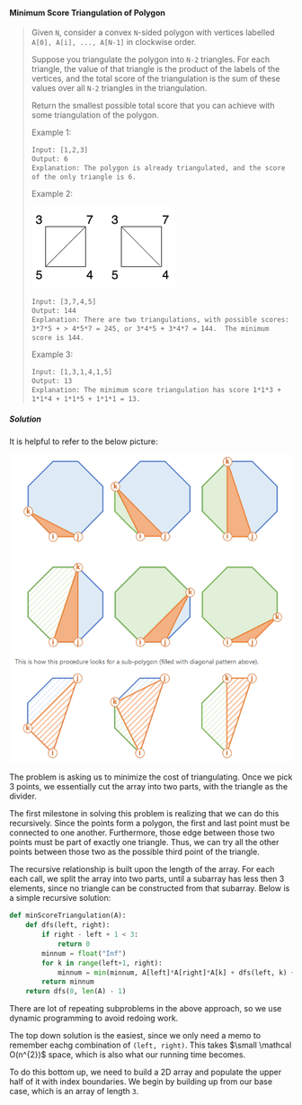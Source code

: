 #### Minimum Score Triangulation of Polygon

> Given `N`, consider a convex `N`-sided polygon with vertices labelled `A[0], A[i], ..., A[N-1]` in clockwise order.
>
> Suppose you triangulate the polygon into `N-2` triangles.  For each triangle, the value of that triangle is the product of the labels of the vertices, and the total score of the triangulation is the sum of these values over all `N-2` triangles in the triangulation.
>
> Return the smallest possible total score that you can achieve with some triangulation of the polygon.
>
> Example 1:
> ```
> Input: [1,2,3]
> Output: 6
> Explanation: The polygon is already triangulated, and the score of the only triangle is 6.
> ```
> Example 2:
> 
> ![](../assets/min-score-triangulation-example.PNG)
> ```
> Input: [3,7,4,5]
> Output: 144
> Explanation: There are two triangulations, with possible scores: 3*7*5 + > 4*5*7 = 245, or 3*4*5 + 3*4*7 = 144.  The minimum score is 144.
> ```
> 
> Example 3:
> ```
> Input: [1,3,1,4,1,5]
> Output: 13
> Explanation: The minimum score triangulation has score 1*1*3 + 1*1*4 + 1*1*5 + 1*1*1 = 13.
> ```

##### Solution

It is helpful to refer to the below picture:

![](../assets/min-score-triangulation-walkthrough.PNG)

The problem is asking us to minimize the cost of triangulating. Once we pick 3 points, we essentially cut the array into two parts, with the triangle as the divider.

The first milestone in solving this problem is realizing that we can do this recursively. Since the points form a polygon, the first and last point must be connected to one another. Furthermore, those edge between those two points must be part of exactly one triangle. Thus, we can try all the other points between those two as the possible third point of the triangle.

The recursive relationship is built upon the length of the array. For each each call, we split the array into two parts, until a subarray has less then 3 elements, since no triangle can be constructed from that subarray. Below is a simple recursive solution:

```py
def minScoreTriangulation(A):
    def dfs(left, right):
        if right - left + 1 < 3:
            return 0
        minnum = float("Inf")
        for k in range(left+1, right):
            minnum = min(minnum, A[left]*A[right]*A[k] + dfs(left, k) + dfs(k, right))
        return minnum
    return dfs(0, len(A) - 1)
```

There are lot of repeating subproblems in the above approach, so we use dynamic programming to avoid redoing work. 

The top down solution is the easiest, since we only need a memo to remember eachg combination of `(left, right)`. This takes $\small \mathcal O(n^{2})$ space, which is also what our running time becomes. 

To do this bottom up, we need to build a 2D array and populate the upper half of it with index boundaries. We begin by building up from our base case, which is an array of length `3`.